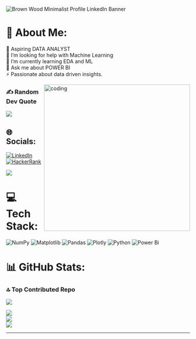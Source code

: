 ![Brown Wood Minimalist Profile LinkedIn Banner](https://github.com/NishaJagtap17/odinschool/assets/145129083/4a591127-e9cb-40b3-8d07-ad2356cc09c1)
# 💫 About Me:
🔭 Aspiring DATA ANALYST<br>🤝 I’m looking for help with Machine Learning<br>🌱 I’m currently learning EDA and ML<br>💬 Ask me about POWER BI<br>⚡ Passionate about data driven insights.

<img align="right" alt="coding" width="400" src="https://media.tenor.com/S59bPkT0pqcAAAAC/programming.gif">

### ✍️ Random Dev Quote
![](https://quotes-github-readme.vercel.app/api?type=horizontal&theme=radical)

## 🌐 Socials:
[![LinkedIn](https://img.shields.io/badge/LinkedIn-%230077B5.svg?logo=linkedin&logoColor=white)](https://www.linkedin.com/in/nisha-jagtap1111--/) 
[![HackerRank](https://github.com/NishaJagtap17/odinschool/assets/145129083/a73d93ac-07ca-4203-bccd-73f3b9f73016)](https://www.hackerrank.com/Nisha_Jagtap)


[![](https://visitcount.itsvg.in/api?id=NishaJagtap17&icon=7&color=10)](https://visitcount.itsvg.in)

# 💻 Tech Stack:
![NumPy](https://img.shields.io/badge/numpy-%23013243.svg?style=for-the-badge&logo=numpy&logoColor=white) ![Matplotlib](https://img.shields.io/badge/Matplotlib-%23ffffff.svg?style=for-the-badge&logo=Matplotlib&logoColor=black) ![Pandas](https://img.shields.io/badge/pandas-%23150458.svg?style=for-the-badge&logo=pandas&logoColor=white) ![Plotly](https://img.shields.io/badge/Plotly-%233F4F75.svg?style=for-the-badge&logo=plotly&logoColor=white) ![Python](https://img.shields.io/badge/python-3670A0?style=for-the-badge&logo=python&logoColor=ffdd54) ![Power Bi](https://img.shields.io/badge/power_bi-F2C811?style=for-the-badge&logo=powerbi&logoColor=black)

# 📊 GitHub Stats:

### 🔝 Top Contributed Repo
![](https://github-contributor-stats.vercel.app/api?username=NishaJagtap17&limit=5&theme=radical&combine_all_yearly_contributions=true)

![](https://github-readme-stats.vercel.app/api?username=NishaJagtap17&theme=radical&hide_border=false&include_all_commits=false&count_private=false)<br/>
![](https://github-readme-streak-stats.herokuapp.com/?user=NishaJagtap17&theme=radical&hide_border=false)<br/>
![](https://github-readme-stats.vercel.app/api/?username=NishaJagtap17&theme=radical&hide_border=false&include_all_commits=false&count_private=false&layout=compact)





---


<!-- Proudly created with GPRM ( https://gprm.itsvg.in ) -->




